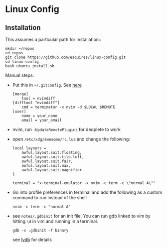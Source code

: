 Linux Config
===

Installation
---

This assumes a particular path for installation::

    mkdir ~/repos
    cd repos
    git clone https://github.com/esquires/linux-config.git
    cd linux-config
    bash ubuntu_install.sh

Manual steps:

* Put this in `~/.gitconfig`. See [here](https://github.com/neovim/neovim/issues/2377)

    ```
    [merge]
        tool = nvimdiff
    [difftool "nvimdiff"] 
        cmd = terminator -x nvim -d $LOCAL $REMOTE
    [user]
        name = your_name
        email = your_email
    ``` 

* nvim, run ``:UpdateRemotePlugins`` for deoplete to work

* open ``/etc/xdg/awesome/rc.lua`` and change the following:

    ```
    local layouts =
        awful.layout.suit.floating,
        awful.layout.suit.tile.left,
        awful.layout.suit.fair,
        awful.layout.suit.max,
        awful.layout.suit.magnifier
    }
    
    terminal = "x-terminal-emulator -x nvim -c term -c \"normal A\""
    ```
* Go into profile preferences in terminal and add the following as a custom
  command to run instead of the shell

    ```
    nvim -c term -c "normal A"
    ```

* see ``notes/.gdbinit`` for an init file. You can run gdb linked to vim
  by hitting ``\d`` in vim and running in a terminal.

  ```gdb -x .gdbinit -f binary```

  see [lvdb](https://github.com/esquires/lvdb) for details
